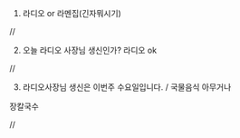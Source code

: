 
1. 라디오 or 라멘집(긴자뭐시기)

//

2. 오늘 라디오 사장님 생신인가?
   라디오 ok

//

3. 라디오사장님 생신은 이번주 수요일입니다. / 국물음식 아무거나


장칼국수
  
//
